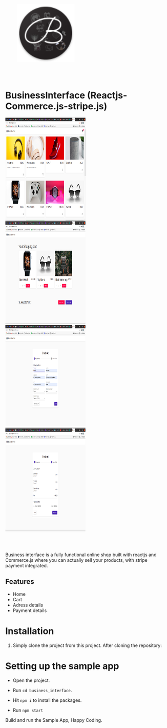 <div style="width:100%">
    <div style="width:50%;">
        <div align="center">
       <a> <img align="center" width="180" height="180" alt="BusinessInterface" src="./assets/images/logo.png"> </a>  
        </div>    
    </div>    
</div>

</br></br>

# BusinessInterface (Reactjs-Commerce.js-stripe.js)


<div style="width:100%">
    <div style="width:50%; display:inline-block">
        <div style="flexWrap: 'wrap'">
          <img width="250" height="320" style="borderRadius: 8" alt="Home" src="./assets/images/1.png">    
          <img  width="250" height="320" style="borderRadius: 8" alt="Portfolio" src="./assets/images/2.png">    
          <img  width="250" height="320" style="borderRadius: 8" alt="Trade" src="./assets/images/3.png">    
          <img  width="250" height="320" style="borderRadius: 8" alt="Market" src="./assets/images/4.png">      
        </div>    
    </div>    
</div>

</br></br>

Business interface is a fully functional online shop built with reactjs and Commerce.js where you can actually sell your products, with stripe payment integrated.

## Features

- Home
- Cart
- Adress details
- Payment details

# Installation

1. Simply clone the project from this project. After cloning the repository:

# Setting up the sample app

- Open the project.

- Run `cd business_interface`.


- Hit `npm i`  to install the packages.

- Run `npm start` 

Build and run the Sample App, Happy Coding.